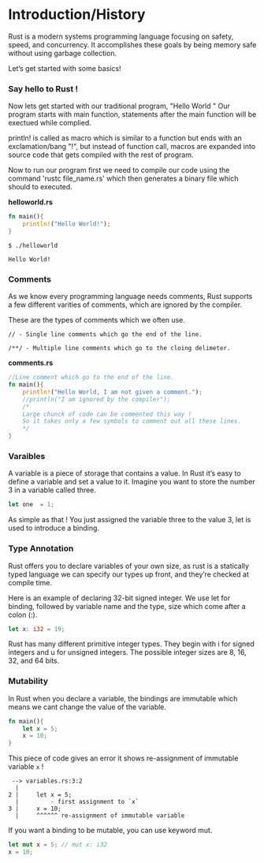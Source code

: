 # Introduction/History


Rust is a modern systems programming language focusing on safety, speed, and concurrency. It accomplishes these goals by being memory safe without using garbage collection.

Let’s get started with some basics!

### Say hello to Rust !

Now lets get started with our traditional program, "Hello World "
Our program starts with main function, statements after the main function will be exectued while complied.

println! is called as macro which is similar to a function but ends with an exclamation/bang "!",
but instead of function call, macros are expanded into source code that gets compiled
with the rest of program.

Now to run our program first we need to compile our code using the command 'rustc file_name.rs'
which then generates a binary file which should to executed.

**helloworld.rs**

```rust
fn main(){
	println!("Hello World!");
}
```
```
$ ./helloworld

Hello World!
```


### Comments

As we know every programming language needs comments, Rust supports a few different varities of comments, which are ignored by the compiler.

These are the types of comments which we often use.

```
// - Single line comments which go the end of the line.

/**/ - Multiple line comments which go to the cloing delimeter.
```

**comments.rs**

```rust
//Line comment which go to the end of the line.
fn main(){
	println!("Hello World, I am not given a comment.");
	//println("I am ignored by the compiler");
	/*
	Large chunck of code can be commented this way !
	So it takes only a few symbols to comment out all these lines.
	*/
}
```

### Varaibles

A variable is a piece of storage that contains a value. In Rust it’s easy to define a variable and set a value to it. Imagine you want to store the number 3 in a variable called three. 

```rust
let one  = 1;
```

As simple as that ! You just assigned the variable three to the value 3, let is used to introduce a binding.

### Type Annotation

Rust offers you to declare variables of your own size, as rust is a statically typed language we can
specify our types up front, and they’re checked at compile time.

Here is an example of declaring 32-bit signed integer. We use let for binding, followed by variable name and the type, size which come after a colon (:).

```rust
let x: i32 = 19;
```

Rust has many different primitive integer types. They begin with i for signed integers and u for unsigned integers. The possible integer sizes are 8, 16, 32, and 64 bits.

### Mutability

In Rust when you declare a variable, the bindings are immutable which means we cant change the value 
of the variable.

```rust
fn main(){
	let x = 5;
	x = 10;
}
```
This piece of code gives an error it shows re-assignment of immutable variable `x` !

```
 --> variables.rs:3:2
  |
2 | 	let x = 5;
  | 	    - first assignment to `x`
3 | 	x = 10;
  | 	^^^^^^ re-assignment of immutable variable

```

If you want a binding to be mutable, you can use keyword mut.

```rust
let mut x = 5; // mut x: i32
x = 10;
```



